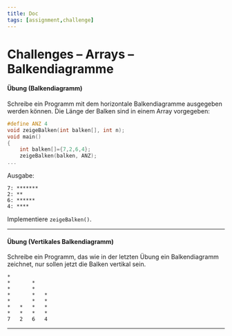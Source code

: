 ```yaml
---
title: Doc
tags: [assignment,challenge]
---
```


# Challenges – Arrays – Balkendiagramme

#### Übung (Balkendiagramm)

Schreibe ein Programm mit dem horizontale Balkendiagramme ausgegeben werden können.
Die Länge der Balken sind in einem Array vorgegeben:


```c
#define ANZ 4
void zeigeBalken(int balken[], int n);
void main()
{
	int balken[]={7,2,6,4};
	zeigeBalken(balken, ANZ);
...
```

Ausgabe:

```
7: *******
2: **
6: ******
4: ****
```

Implementiere `zeigeBalken()`.

---

#### Übung (Vertikales Balkendiagramm)
Schreibe ein Programm, das wie in der letzten Übung ein Balkendiagramm zeichnet, nur sollen jetzt die Balken vertikal sein.

```
*
*       *
*       *
*       *   *
*       *   *
*   *   *   *
*   *   *   *
7   2   6   4
```

---






